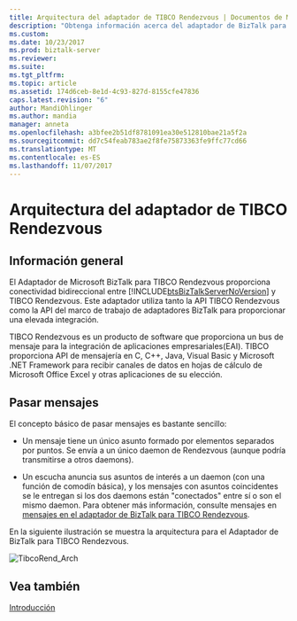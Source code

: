 ```yaml
---
title: Arquitectura del adaptador de TIBCO Rendezvous | Documentos de Microsoft
description: "Obtenga información acerca del adaptador de BizTalk para TIBCO Rendezvous funciona, incluidos pasar mensajes, en el servidor BizTalk Server"
ms.custom: 
ms.date: 10/23/2017
ms.prod: biztalk-server
ms.reviewer: 
ms.suite: 
ms.tgt_pltfrm: 
ms.topic: article
ms.assetid: 174d6ceb-8e1d-4c93-827d-8155cfe47836
caps.latest.revision: "6"
author: MandiOhlinger
ms.author: mandia
manager: anneta
ms.openlocfilehash: a3bfee2b51df8781091ea30e512810bae21a5f2a
ms.sourcegitcommit: dd7c54feab783ae2f8fe75873363fe9ffc77cd66
ms.translationtype: MT
ms.contentlocale: es-ES
ms.lasthandoff: 11/07/2017
---
```

# <a name="architecture-of-the-tibco-rendezvous-adapter"></a>Arquitectura del adaptador de TIBCO Rendezvous

## <a name="overview"></a>Información general
El Adaptador de Microsoft BizTalk para TIBCO Rendezvous proporciona conectividad bidireccional entre [!INCLUDE[btsBizTalkServerNoVersion](../includes/btsbiztalkservernoversion-md.md)] y TIBCO Rendezvous. Este adaptador utiliza tanto la API TIBCO Rendezvous como la API del marco de trabajo de adaptadores BizTalk para proporcionar una elevada integración.  
  
 TIBCO Rendezvous es un producto de software que proporciona un bus de mensaje para la integración de aplicaciones empresariales(EAI). TIBCO proporciona API de mensajería en C, C++, Java, Visual Basic y Microsoft .NET Framework para recibir canales de datos en hojas de cálculo de Microsoft Office Excel y otras aplicaciones de su elección.  
  
## <a name="message-passing"></a>Pasar mensajes  
 El concepto básico de pasar mensajes es bastante sencillo:  
  
-   Un mensaje tiene un único asunto formado por elementos separados por puntos. Se envía a un único daemon de Rendezvous (aunque podría transmitirse a otros daemons).  
  
-   Un escucha anuncia sus asuntos de interés a un daemon (con una función de comodín básica), y los mensajes con asuntos coincidentes se le entregan si los dos daemons están "conectados" entre sí o son el mismo daemon. Para obtener más información, consulte mensajes en [mensajes en el adaptador de BizTalk para TIBCO Rendezvous](../core/messages-in-biztalk-adapter-for-tibco-rendezvous.md).  
  
 En la siguiente ilustración se muestra la arquitectura para el Adaptador de BizTalk para TIBCO Rendezvous.  
  
 ![](../core/media/tibcorend-arch.gif "TibcoRend_Arch")  
  
## <a name="see-also"></a>Vea también  
 [Introducción](../core/getting-started-with-biztalk-adapter-for-tibco-rendezvous.md)  